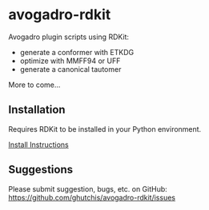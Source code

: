 # avogadro-rdkit

Avogadro plugin scripts using RDKit:
- generate a conformer with ETKDG
- optimize with MMFF94 or UFF
- generate a canonical tautomer

More to come...

## Installation

Requires RDKit to be installed in your Python environment.

[Install Instructions](https://github.com/rdkit/rdkit/blob/master/Docs/Book/Install.md)

## Suggestions

Please submit suggestion, bugs, etc. on GitHub: https://github.com/ghutchis/avogadro-rdkit/issues

